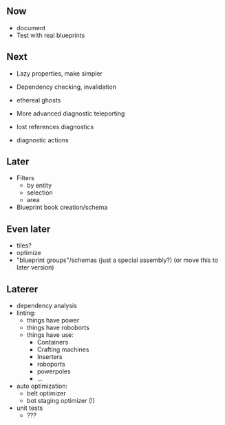 ## Now

- document
- Test with real blueprints

## Next

- Lazy properties, make simpler
- Dependency checking, invalidation

- ethereal ghosts
- More advanced diagnostic teleporting

- lost references diagnostics
- diagnostic actions

## Later

- Filters
    - by entity
    - selection
    - area
- Blueprint book creation/schema

## Even later

- tiles?
- optimize
- "blueprint groups"/schemas (just a special assembly?) (or move this to later version)

## Laterer

- dependency analysis
- linting:
    - things have power
    - things have roboborts
    - things have use:
        - Containers
        - Crafting machines
        - Inserters
        - roboports
        - powerpoles
        - ...
- auto optimization:
    - belt optimizer
    - bot staging optimizer (!)
- unit tests
    - ???
